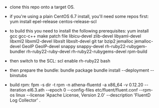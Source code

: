 - clone this repo onto a target OS.

- if you're using a plain CentOS 6.7 install, you'll need some repos first:
yum install epel-release centos-release-scl

- to build this you need to install the following prerequisites:
yum install gcc gcc-c++ make patch file libicu-devel zlib-devel libyaml-devel libxml2 libxml2-devel libxslt libxslt-devel git tar bzip2 jemalloc jemalloc-devel GeoIP GeoIP-devel snappy snappy-devel rh-ruby22-rubygem-bundler rh-ruby22-ruby-devel rh-ruby22-rubygems-devel rpm-build

- then switch to the SCL:
scl enable rh-ruby22 bash

- then prepare the bundle:
bundle package
bundle install --deployment --binstubs

- build rpm:
fpm -s dir -t rpm -n athena-fluentd -a x86_64 -v 0.12.20 --iteration el6.3.ath --epoch 0 --config-files etc/fluent/fluent.conf --rpm-os linux --license 'Apache License, Version 2.0' --description 'FluentD Log Collector' .
